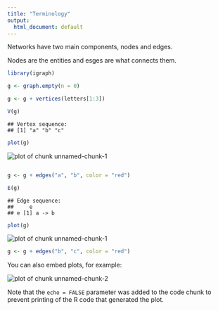 ```yaml
---
title: "Terminology"
output:
  html_document: default
---
```


Networks have two main components, nodes and edges.

Nodes are the entities and esges are what connects them.



```r
library(igraph)

g <- graph.empty(n = 0)

g <- g + vertices(letters[1:3])

V(g)
```

```
## Vertex sequence:
## [1] "a" "b" "c"
```

```r
plot(g)
```

![plot of chunk unnamed-chunk-1](figure/unnamed-chunk-11.png) 

```r

g <- g + edges("a", "b", color = "red")

E(g)
```

```
## Edge sequence:
##     e       
## e [1] a -> b
```

```r
plot(g)
```

![plot of chunk unnamed-chunk-1](figure/unnamed-chunk-12.png) 

```r
g <- g + edges("b", "c", color = "red")

```


You can also embed plots, for example:

![plot of chunk unnamed-chunk-2](figure/unnamed-chunk-2.png) 


Note that the `echo = FALSE` parameter was added to the code chunk to prevent printing of the R code that generated the plot.
